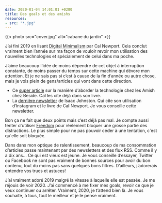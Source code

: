 ```yaml
---
date: 2020-01-04 14:01:01 +0200
title: Des goals et des amishs
resources:
- src: "*.jpg"
---
```


{{< photo src="cover.jpg" alt="cabane du jardin" >}}

J’ai fini 2019 en lisant [Digital Minimalism](https://www.amazon.fr/Digital-Minimalism-Living-Better-Technology/dp/0241341132) par Cal Newport. Cela conclut vraiment bien l’année sur ma façon de vouloir revoir mon utilisation des nouvelles technologies et spécialement de celui dans ma poche.

J’aime beaucoup l’idée de moins dépendre de cet objet à interruption constante, de moins passer du temps sur cette machine qui dévore mon attention. Et je ne sais pas si c’est à cause de la fin d’année ou autre chose, mais je vois plein de gens/articles qui vont dans cette direction.

- Ce [super article](https://beside.media/fr/comment-aborder-la-technologie-a-la-maniere-dun-amish/) sur la manière d’aborder la technologie chez les Amish chez Beside. Cal les cite déjà dans son livre.
- La [dernière newsletter](https://www.isaacjohnston.co/blog/why-i-deleted-instagram) de Isaac Johnston. Qui cite son utilisation d’Instagram et le livre de Cal Newport. Je vous conseille cette newsletter.

Bon ça ne fait que deux points mais c’est déjà pas mal. Je compte aussi tenter d'utiliser [Freedom](https://freedom.to) pour réelement bloquer une grosse partie des distractions. Le plus simple pour ne pas pouvoir céder à une tentation, c'est qu'elle soit bloquée. 

Dans dans mon optique de ralentissement, beaucoup de ma consommation d’articles passe maintenant par des newsletters et des flux RSS. Comme il y a dix ans... Ce qui est vieux est jeune. Je vous conseille d’essayer, Twitter ou Facebook ne sont pas vraiment de bonnes sources pour avoir du bon contenu, tout du moins pas sans quelques bons filtres. D’ailleurs, j’adorerais entendre vos trucs et astuces!

J’ai vraiment adoré 2019 malgré la vitesse à laquelle elle est passée. Je me réjouis de voir 2020. J’ai commencé à me fixer mes goals, revoir ce que je veux continuer ou arrêter. Vraiment, 2020, je t’attend bien là. Je vous souhaite, à tous, tout le meilleur et je le pense vraiment.
